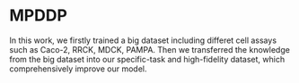 # MPDDP
In this work, we firstly trained a big dataset including differet cell assays such as Caco-2, RRCK, MDCK, PAMPA. Then we transferred the knowledge from the big dataset into our specific-task and high-fidelity dataset, which comprehensively improve our model.
